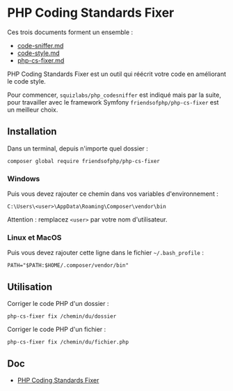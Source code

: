 # PHP Coding Standards Fixer

Ces trois documents forment un ensemble :

- [code-sniffer.md](code-sniffer)
- [code-style.md](code-style.md)
- [php-cs-fixer.md](php-cs-fixer.md)

PHP Coding Standards Fixer est un outil qui réécrit votre code en améliorant le code style.

Pour commencer, `squizlabs/php_codesniffer` est indiqué mais par la suite, pour travailler avec le framework Symfony `friendsofphp/php-cs-fixer` est un meilleur choix.

## Installation

Dans un terminal, depuis n'importe quel dossier :

    composer global require friendsofphp/php-cs-fixer

### Windows

Puis vous devez rajouter ce chemin dans vos variables d'environnement :

    C:\Users\<user>\AppData\Roaming\Composer\vendor\bin

Attention : remplacez `<user>` par votre nom d'utilisateur.

### Linux et MacOS

Puis vous devez rajouter cette ligne dans le fichier `~/.bash_profile` :

    PATH="$PATH:$HOME/.composer/vendor/bin"

## Utilisation

Corriger le code PHP d'un dossier :

    php-cs-fixer fix /chemin/du/dossier

Corriger le code PHP d'un fichier :

    php-cs-fixer fix /chemin/du/fichier.php

## Doc

- [PHP Coding Standards Fixer](https://cs.symfony.com/)

